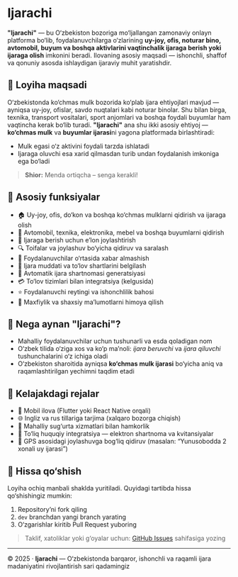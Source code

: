 # Ijarachi

**"Ijarachi"** — bu O‘zbekiston bozoriga mo‘ljallangan zamonaviy onlayn platforma bo‘lib, foydalanuvchilarga o‘zlarining **uy-joy, ofis, noturar bino, avtomobil, buyum va boshqa aktivlarini vaqtinchalik ijaraga berish yoki ijaraga olish** imkonini beradi. Ilovaning asosiy maqsadi — ishonchli, shaffof va qonuniy asosda ishlaydigan ijaraviy muhit yaratishdir.

## 🎯 Loyiha maqsadi

O‘zbekistonda ko‘chmas mulk bozorida ko‘plab ijara ehtiyojlari mavjud — ayniqsa uy-joy, ofislar, savdo nuqtalari kabi noturar binolar. Shu bilan birga, texnika, transport vositalari, sport anjomlari va boshqa foydali buyumlar ham vaqtincha kerak bo‘lib turadi. **"Ijarachi"** ana shu ikki asosiy ehtiyoj — **ko‘chmas mulk** va **buyumlar ijarasi**ni yagona platformada birlashtiradi:

- Mulk egasi o‘z aktivini foydali tarzda ishlatadi
- Ijaraga oluvchi esa xarid qilmasdan turib undan foydalanish imkoniga ega bo‘ladi

> **Shior:** Menda ortiqcha – senga kerakli!

## 🧩 Asosiy funksiyalar

- 🏠 Uy-joy, ofis, do‘kon va boshqa ko‘chmas mulklarni qidirish va ijaraga olish
- 🚗 Avtomobil, texnika, elektronika, mebel va boshqa buyumlarni qidirish
- 📝 Ijaraga berish uchun e’lon joylashtirish
- 🔍 Toifalar va joylashuv bo‘yicha qidiruv va saralash
- 💬 Foydalanuvchilar o‘rtasida xabar almashish
- 📅 Ijara muddati va to‘lov shartlarini belgilash
- 📄 Avtomatik ijara shartnomasi generatsiyasi
- 💳 To‘lov tizimlari bilan integratsiya (kelgusida)
- ⭐ Foydalanuvchi reytingi va ishonchlilik bahosi
- 🔐 Maxfiylik va shaxsiy ma’lumotlarni himoya qilish

## 📌 Nega aynan "Ijarachi"?

- Mahalliy foydalanuvchilar uchun tushunarli va esda qoladigan nom
- O‘zbek tilida o‘ziga xos va ko‘p ma’noli: *ijara beruvchi* va *ijara qiluvchi* tushunchalarini o‘z ichiga oladi
- O‘zbekiston sharoitida ayniqsa **ko‘chmas mulk ijarasi** bo‘yicha aniq va raqamlashtirilgan yechimni taqdim etadi

## 📱 Kelajakdagi rejalar

- 📲 Mobil ilova (Flutter yoki React Native orqali)
- 🌐 Ingliz va rus tillariga tarjima (xalqaro bozorga chiqish)
- 🤝 Mahalliy sug‘urta xizmatlari bilan hamkorlik
- 🧾 To‘liq huquqiy integratsiya — elektron shartnoma va kvitansiyalar
- 📌 GPS asosidagi joylashuvga bog‘liq qidiruv (masalan: “Yunusobodda 2 xonali uy ijarasi”)

## 🤝 Hissa qo‘shish

Loyiha ochiq manbali shaklda yuritiladi. Quyidagi tartibda hissa qo‘shishingiz mumkin:
1. Repository’ni fork qiling
2. `dev` branchdan yangi branch yarating
3. O‘zgarishlar kiritib Pull Request yuboring

> Taklif, xatoliklar yoki g‘oyalar uchun: [GitHub Issues](https://github.com/your-username/ijarachi/issues) sahifasiga yozing

---

© 2025 · **Ijarachi** — O‘zbekistonda barqaror, ishonchli va raqamli ijara madaniyatini rivojlantirish sari qadamingiz
